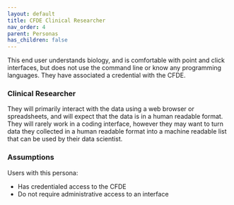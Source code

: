 ```yaml
---
layout: default
title: CFDE Clinical Researcher
nav_order: 4
parent: Personas
has_children: false
---
```


This end user understands biology, and is comfortable with point and click interfaces,
but does not use the command line or know any programming languages. They have
associated a credential with the CFDE.

### Clinical Researcher

They will primarily interact with the data using a web browser or spreadsheets,
and will expect that the data is in a human readable format. They will rarely
work in a coding interface, however they may want to turn data they collected in
a human readable format into a machine readable list that can be used by their
data scientist.

### Assumptions

Users with this persona:

-   Has credentialed access to the CFDE
-   Do not require administrative access to an interface
